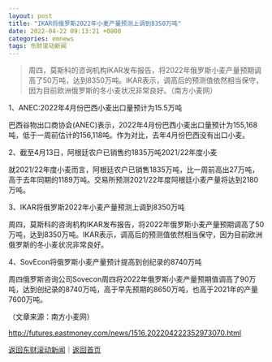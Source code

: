 ```yaml
---
layout: post
title: "IKAR将俄罗斯2022年小麦产量预测上调到8350万吨"
date: 2022-04-22 09:13:21 +0800
categories: emnews
tags: 东财滚动新闻
---
```

> 周四，莫斯科的咨询机构IKAR发布报告，将2022年俄罗斯小麦产量预期调高了50万吨，达到8350万吨。IKAR表示，调高后的预测值依然相当保守，因为目前欧洲俄罗斯的冬小麦状况非常良好。（南方小麦网）

<p>1、ANEC:2022年4月份巴西小麦出口量预计为15.5万吨</p><p>巴西谷物出口商协会(ANEC)表示，2022年4月份巴西小麦出口量预计为155,168吨，低于一周前估计的156,118吨。作为对比，去年4月份巴西没有出口小麦。</p><p>2、截至4月13日，阿根廷农户已销售约1835万吨2021/22年度小麦</p><p>就2021/22年度小麦而言，阿根廷农户已销售1835万吨，比一周前高出27万吨，高于去年同期的1189万吨。交易所预测2021/22年度阿根廷小麦产量将达到2180万吨。</p><p>3、IKAR将俄罗斯2022年小麦产量预测上调到8350万吨</p><p>周四，莫斯科的咨询机构IKAR发布报告，将2022年俄罗斯小麦产量预期调高了50万吨，达到8350万吨。IKAR表示，调高后的预测值依然相当保守，因为目前欧洲俄罗斯的冬小麦状况非常良好。</p><p>4、SovEcon将俄罗斯小麦产量预计提高到创纪录的8740万吨</p><p>周四俄罗斯咨询公司Sovecon周四将2022年俄罗斯小麦产量预期值调高了90万吨，达到创纪录的8740万吨，高于早先预期的8650万吨，也高于2021年的产量7600万吨。</p><p></p><p class="em_media">（文章来源：南方小麦网）</p>

<http://futures.eastmoney.com/news/1516,202204222352973070.html>

[返回东财滚动新闻](//finews.withounder.com/emnews/)｜[返回首页](//finews.withounder.com/)